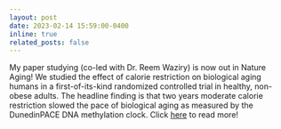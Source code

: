 ```yaml
---
layout: post
date: 2023-02-14 15:59:00-0400
inline: true
related_posts: false
---
```


My paper studying (co-led with Dr. Reem Waziry) is now out in Nature Aging! We studied the effect of calorie restriction on biological aging humans in a first-of-its-kind randomized controlled trial in healthy, non-obese adults. The headline finding is that two years moderate calorie restriction slowed the pace of biological aging as measured by the DunedinPACE DNA methylation clock. Click [here](https://www.nature.com/articles/s43587-022-00357-y) to read more!
